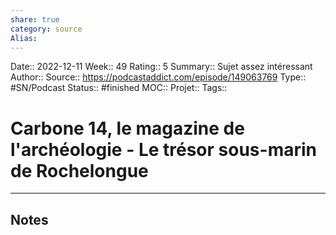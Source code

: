 ```yaml
---
share: true 
category: source
Alias:
---
```

Date:: 2022-12-11
Week:: 49
Rating:: 5
Summary:: Sujet assez intéressant
Author::
Source:: https://podcastaddict.com/episode/149063769
Type:: #SN/Podcast 
Status:: #finished 
MOC::
Projet:: 
Tags:: 

# Carbone 14, le magazine de l'archéologie - Le trésor sous-marin de Rochelongue


***

## Notes
